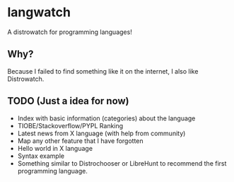 # langwatch
A distrowatch for programming languages!

## Why?

Because I failed to find something like it on the internet, I also like Distrowatch.

## TODO (Just a idea for now)

- Index with basic information (categories) about the language
- TIOBE/Stackoverflow/PYPL Ranking
- Latest news from X language (with help from community)
- Map any other feature that I have forgotten
- Hello world in X language
- Syntax example
- Something similar to Distrochooser or LibreHunt to recommend the first programming language.
